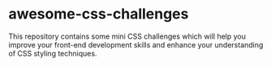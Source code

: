 # awesome-css-challenges
This repository contains some mini CSS challenges which will help you improve your front-end development skills and enhance your understanding of CSS styling techniques.
